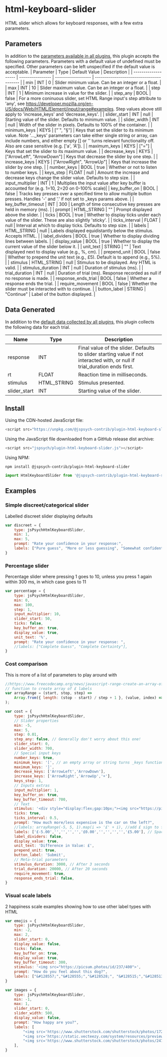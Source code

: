 # html-keyboard-slider

HTML slider which allows for keyboard responses, with a few extra parameters.

## Parameters

In addition to the [parameters available in all plugins](https://jspsych.org/latest/overview/plugins.md#parameters-available-in-all-plugins), this plugin accepts the following parameters. Parameters with a default value of undefined must be specified. Other parameters can be left unspecified if the default value is acceptable.
| Parameter           | Type             | Default Value      | Description                              |
| ------------------- | ---------------- | ------------------ | ---------------------------------------- |
| min                 | INT              | 0                  | Slider minimum value. Can be an integer or a float. |
| max                 | INT              | 10                 | Slider maximum value. Can be an integer or a float. |
| step                | INT              | 1                  | Minimum increase in value for the slider. |
| step_any            | BOOL             | false              | For a more coninuous slider, set HTML Range input's step attribute to 'any', see https://developer.mozilla.org/en-US/docs/Web/HTML/Element/input/range#examples. Step values above still apply to 'increase_keys' and 'decrease_keys'. |
| slider_start        | INT              | null               | Starting value of the slider. Defaults to minimum value. |
| slider_width        | INT              | null               | Width of the slider in pixels. Defaults to 100% of the container. |
| minimum_keys        | KEYS             | ["`", "§"]         | Keys that set the slider to its minimum value. Note '..._keys' parameters can take either single string or array, can include numbers, and either empty [] or '' turns relevant functionality off. Also are case sensitive (e.g. ['a', 'A']). |
| maximum_keys        | KEYS             | ["="]              | Keys that set the slider to its maximum value. |
| decrease_keys       | KEYS             | ["ArrowLeft", "ArrowDown"] | Keys that decrease the slider by one step. |
| increase_keys       | KEYS             | ["ArrowRight", "ArrowUp"] | Keys that increase the slider by one step. |
| number_keys         | BOOL             | true               | Whether or not to listen to number keys. |
| keys_step           | FLOAT            | null               | Amount the increase and decrease keys change the slider value. Defaults to step size. |
| input_multiplier    | INT              | 1                  | Multiplies the input value after key buffer is accounted for (e.g. 1=10, 2=20 on 0-100% scale)|
| key_buffer_on       | BOOL             | false              | Tracks key presses over a specified time to allow multiple button presses. Handles '-' and '.' if not set to _keys params above. |
| key_buffer_timeout  | INT              | 300                | Length of time consecutive key presses are held in memory (ms). |
| prompt              | HTML_STRING      | ""                 | Prompt displayed above the slider. |
| ticks               | BOOL             | true               | Whether to display ticks under each value of the slider. These are also slightly 'sticky'. |
| ticks_interval      | FLOAT            | null               | Interval at which to display ticks. Defaults to step size. |
| labels              | HTML_STRING      | null               | Labels displayed equidistantly below the stimulus. Accepts HTML. |
| label_dividers      | BOOL             | true               | Whether to display dividing lines between labels. |
| display_value       | BOOL             | true               | Whether to display the current value of the slider below it. |
| unit_text           | STRING           | ""                 | Text displayed next to display value (e.g., %, cm). |
| prepend_unit        | BOOL             | false              | Whether to prepend the unit text (e.g., £5). Default is to append (e.g., 5%). |
| stimulus            | HTML_STRING      | null               | Stimulus to be displayed. Any HTML is valid. |
| stimulus_duration   | INT              | null               | Duration of stimulus (ms). |
| trial_duration      | INT              | null               | Duration of trial (ms). Response recorded as null if no response is made. |
| response_ends_trial | BOOL             | false              | Whether a response ends the trial. |
| require_movement    | BOOL             | false              | Whether the slider must be interacted with to continue. |
| button_label        | STRING           | "Continue"         | Label of the button displayed. |

## Data Generated

In addition to the [default data collected by all plugins](https://jspsych.org/latest/overview/plugins.md#data-collected-by-all-plugins), this plugin collects the following data for each trial.

| Name           | Type     | Description                            |
| -------------- | -------- | -------------------------------------- |
| response       | INT      | Final value of the slider. Defaults to slider starting value if not interacted with, or null if trial_duration ends first. |
| rt             | FLOAT    | Reaction time in milliseconds.         |
| stimulus       | HTML_STRING | Stimulus presented.                   |
| slider_start   | INT      | Starting value of the slider.          |

## Install

Using the CDN-hosted JavaScript file:

```js
<script src="https://unpkg.com/@jspsych-contrib/plugin-html-keyboard-slider"></script>
```

Using the JavaScript file downloaded from a GitHub release dist archive:

```js
<script src="jspsych/plugin-html-keyboard-slider.js"></script>
```

Using NPM:

```
npm install @jspsych-contrib/plugin-html-keyboard-slider
```

```js
import HtmlKeyboardSlider from '@jspsych-contrib/plugin-html-keyboard-slider';
```

## Examples

### Simple discreet/categorical slider

Labelled discreet slider displaying defaults

```javascript
var discreet = {
    type: jsPsychHtmlKeyboardSlider,
    min: 1,
    max: 5,
    prompt: "Rate your confidence in your response:",
    labels: ["Pure guess", "More or less guessing", "Somewhat confident", "Almost sure", "Certain"],
}
```

### Percentage slider

Percentage slider where pressing 1 goes to 10, unless you press 1 again within 300 ms, in which case goes to 11

```javascript
var percentage = {
    type: jsPsychHtmlKeyboardSlider,
    min: 0,
    max: 100,
    step: 1,
    input_multiplier: 10,
    slider_start: 50,
    ticks: false,
    key_buffer_on: true,
    display_value: true,
    unit_text: '%',
    prompt: "Rate your confidence in your response: ",
    //labels: ["Complete Guess", "Complete Certainty"],
}

```

### Cost comparison

This is more of a list of parameters to play around with

```javascript
//https://www.freecodecamp.org/news/javascript-range-create-an-array-of-numbers-with-the-from-method/
// function to create array of £ labels
var arrayRange = (start, stop, step) =>
    Array.from({ length: (stop - start) / step + 1 }, (value, index) => start + index * step
);

var cost = {
    type: jsPsychHtmlKeyboardSlider,
    // Slider properties
    min: -5,
    max: 5,
    step: 0.01,
    step_any: false, // Generally don't worry about this one!
    slider_start: 0,
    slider_width: 700,
    // Special input keys
    number_keys: true,
    minimum_keys: '[', // an empty array or string turns _keys functionality off
    maximum_keys: ']',
    decrease_keys: ['ArrowLeft','ArrowDown'],
    increase_keys: ['ArrowRight','ArrowUp','+'],
    keys_step: 1,
    // Inputs extras
    input_multiplier: 1,
    key_buffer_on: true,
    key_buffer_timeout: 700,
    // Text
    stimulus: '<div style="display:flex;gap:10px;"><img src="https://picsum.photos/id/111/400"><img src="https://picsum.photos/id/183/400"></div>',
    ticks: true,
    ticks_interval: 0.5,
    prompt: "How much more/less expensive is the car on the left?",
    //labels: arrayRange(-5, 5, 1).map(i => '£' + i), //add £ sign to front of array -5 to 5
    labels: ['£-5.00','','','','','£0.00','','','','','£5.00'], // Spacing can be handled this way too
    label_dividers: false,
    display_value: true,
    unit_text: 'Difference in Value: £',
    prepend_unit: true,
    button_label: 'Submit',
    // Meta-trial parameters
    stimulus_duration: 3000, // After 3 seconds
    trial_duration: 20000, // After 20 seconds
    require_movement: true,
    response_ends_trial: false,
}
```

### Visual scale labels

2 happiness scale examples showing how to use other label types with HTML

```javascript
var emojis = {
    type: jsPsychHtmlKeyboardSlider,
    min: -2,
    max: 2,
    slider_start: 0,
    display_value: false,
    ticks: false,
    key_buffer_on: true,
    display_value: true,
    key_buffer_timeout: 300,
    stimulus: '<img src="https://picsum.photos/id/237/400">',
    prompt: "How do you feel about this dog?",
    labels: ["&#128557;","&#128555;","&#128528;", "&#128515;","&#128513;"],
}

var images = {
    type: jsPsychHtmlKeyboardSlider,
    min: -1,
    max: 1,
    slider_start: 0,
    slider_width: 500,
    display_value: false,
    prompt: "How happy are you?",
    labels: [
        "<img src='https://www.shutterstock.com/shutterstock/photos/1721368459/display_1500/stock-vector-smile-icon-vector-face-emoticon-sign-1721368459.jpg', style='max-width: 100%'>",
        "<img src='https://static.vecteezy.com/system/resources/previews/022/362/067/original/flat-face-emoticon-icon-vector.jpg', style='max-width: 100%'>",
        "<img src='https://www.shutterstock.com/shutterstock/photos/2471250453/display_1500/stock-vector-sad-face-icon-sad-emoji-emojis-sad-collection-and-black-icon-isolated-on-white-background-2471250453.jpg', style='max-width: 100%'>"
    ],
}
```